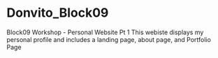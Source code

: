 # Donvito_Block09
Block09 Workshop - Personal Website Pt 1
This webiste displays my personal profile and includes a landing page, about page, and Portfolio Page
